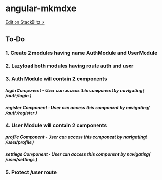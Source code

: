 # angular-mkmdxe

[Edit on StackBlitz ⚡️](https://stackblitz.com/edit/angular-mkmdxe)
## To-Do
### 1. Create 2 modules having name AuthModule and UserModule
### 2. Lazyload both modules having route auth and user
### 3. Auth Module will contain 2 components
##### login Component - User can access this component by navigating( /auth/login )
##### register Component - User can access this component by navigating( /auth/register )

### 4. User Module will contain 2 components
##### profile Component - User can access this component by navigating( /user/profile )
##### settings Component - User can access this component by navigating( /user/settings )

### 5. Protect /user route